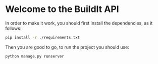 # Welcome to the BuildIt API

In order to make it work, you should first install the dependencies, as it follows:

```bash
pip install -r ./requirements.txt
```

Then you are good to go, to run the project you should use:

```bash
python manage.py runserver
```
